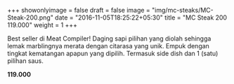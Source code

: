 +++
showonlyimage = false
draft = false
image = "img/mc-steaks/MC-Steak-200.png"
date = "2016-11-05T18:25:22+05:30"
title = "MC Steak 200 119.000"
weight = 1
+++

Best seller di Meat Compiler! Daging sapi pilihan yang diolah sehingga lemak marblingnya merata dengan citarasa yang unik. Empuk dengan tingkat kematangan apapun yang dipilih. Termasuk side dish dan 1 (satu) pilihan saus.

**119.000**
